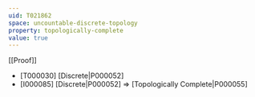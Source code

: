 ```yaml
---
uid: T021862
space: uncountable-discrete-topology
property: topologically-complete
value: true
---
```

[[Proof]]

* [T000030] [Discrete|P000052]
* [I000085] [Discrete|P000052] => [Topologically Complete|P000055]

